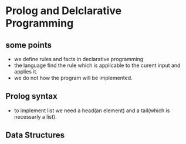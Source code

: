 # Prolog and Delclarative Programming
## some points
- we define rules and facts in declarative programming
- the language find the rule which is applicable to the curent input and applies it.
- we do not how the program will be implemented.
## Prolog syntax
- to implement list we need a head(an element) and a tail(which is necessarly a list).

## Data Structures 

